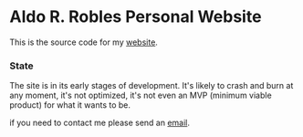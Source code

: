 # Aldo R. Robles Personal Website

This is the source code for my [website](https://roblesdotdev.fly.dev/).

### State

The site is in its early stages of development. It's likely to crash and burn at
any moment, it's not optimized, it's not even an MVP (minimum viable product)
for what it wants to be.

if you need to contact me please send an [email](mailto:robles.contactme@gmail.com).
